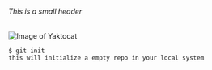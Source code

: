 ###### This is a small header

![Image of Yaktocat](https://octodex.github.com/images/yaktocat.png)

```
$ git init
this will initialize a empty repo in your local system
